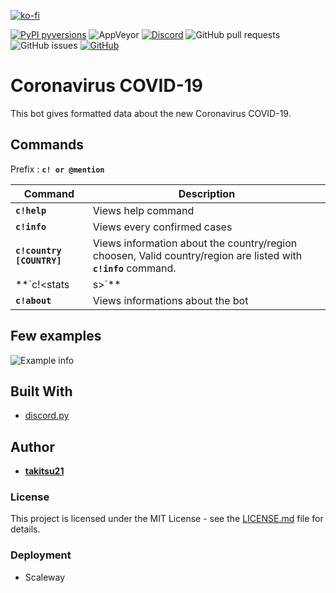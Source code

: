 [![ko-fi](https://www.ko-fi.com/img/githubbutton_sm.svg)](https://ko-fi.com/U7U1RSV5)

[![PyPI pyversions](https://img.shields.io/badge/python-3.8-blue)](https://www.python.org/)  ![AppVeyor](https://img.shields.io/appveyor/ci/takitsu21/WarframeTrader) [![Discord](https://img.shields.io/discord/556268083681951759?color=blue&label=discord)](http://discord.gg/wTxbQYb) ![GitHub pull requests](https://img.shields.io/github/issues-pr/takitsu21/covid-19-tracker) ![GitHub issues](https://img.shields.io/github/issues/takitsu21/covid-19-tracker) [![GitHub](https://img.shields.io/github/license/takitsu21/covid-19-tracker)](LICENCE)

# Coronavirus COVID-19

This bot gives formatted data about the new Coronavirus COVID-19.

## Commands

Prefix : **`c! or @mention`**

| Command | Description |
| ------- | ----------- |
| **`c!help`** | Views help command |
| **`c!info`** | Views every confirmed cases |
| **`c!country [COUNTRY]`** | Views information about the country/region choosen, Valid country/region are listed with **`c!info`** command. |
| **`c!<stats | s>`** | Views graphical statistics |
| **`c!about`** | Views informations about the bot |

## Few examples

![Example info](https://i.imgur.com/UCKf9NA.png)

## Built With

* [discord.py](https://discordpy.readthedocs.io/en/latest/)

## Author

* [**takitsu21**](https://github.com/takitsu21/)

### License

This project is licensed under the MIT License - see the [LICENSE.md](LICENSE) file for details.

### Deployment

* Scaleway